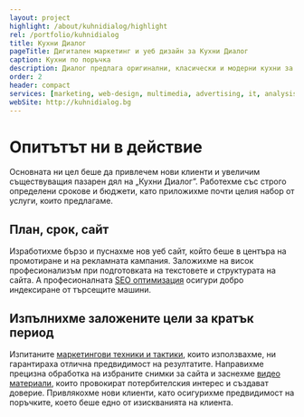```yaml
---
layout: project
highlight: /about/kuhnidialog/highlight
rel: /portfolio/kuhnidialog
title: Кухни Диалог
pageTitle: Дигитален маркетинг и уеб дизайн за Кухни Диалог
caption: Кухни по поръчка
description: Диалог предлага оригинални, класически и модерни кухни за всеки стил и начин на живот. Всеки модел е внимателно проектиран за да е практичен и функционален.
order: 2
header: compact
services: [marketing, web-design, multimedia, advertising, it, analysis]
webSite: http://kuhnidialog.bg
---
```

# Опитътът ни в действие
Основната ни цел беше да привлечем нови клиенти и увеличим съществуващия пазарен дял на „Кухни Диалог”. Работехме със строго определени срокове и бюджети, като приложихме почти целия набор от услуги, които предлагаме. 

## План, срок, сайт
Изработихме бързо и пуснахме нов уеб сайт, който беше в центъра на промотиране и на рекламната кампания. Заложихме на висок професионализъм при подготовката на текстовете и структурата на сайта. А професионалната [SEO оптимизация](./../маркетинг/seo-оптимизация.html) осигури добро индексиране от търсещите машини.

## Изпълнихме заложените цели за кратък период
Изпитаните [маркетингови техники и тактики](./../бизнес-развитие/кухни-диалог/дигитален-маркетинг.html), които използвахме, ни гарантираха отлична предвидимост на резултатите. Направихме прецизна обработка на избраните снимки за сайта и заснехме [видео материали](./../бизнес-развитие/кухни-диалог/видео-маркетинг.html), които провокират потербителския интерес и създават доверие.  Привлякохме нови клиенти, като осигурихме предвидимост на поръчките, което беше едно от изискванията на клиента.